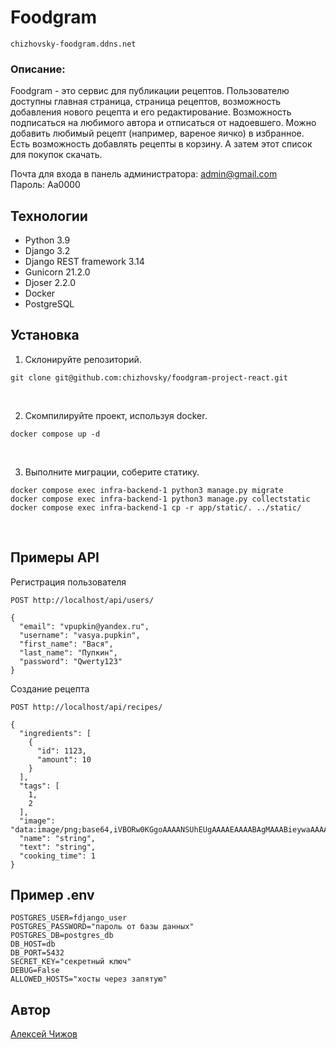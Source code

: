 # Foodgram
    chizhovsky-foodgram.ddns.net

### Описание:
Foodgram - это сервис для публикации рецептов. Пользователю доступны главная страница, страница рецептов, возможность 
добавления нового рецепта и его редактирование. Возможность подписаться на любимого автора и отписаться от надоевшего. 
Можно добавить любимый рецепт (например, вареное яичко) в избранное. Есть возможность добавлять рецепты в корзину. 
А затем этот список для покупок скачать.

Почта для входа в панель администратора: admin@gmail.com  
Пароль: Aa0000

## Технологии
- Python 3.9
- Django 3.2
- Django REST framework 3.14
- Gunicorn 21.2.0
- Djoser 2.2.0
- Docker
- PostgreSQL

## Установка
1. Склонируйте репозиторий.
```
git clone git@github.com:chizhovsky/foodgram-project-react.git
```
<br>

2. Скомпилируйте проект, используя docker.
```
docker compose up -d
```
<br>

3. Выполните миграции, соберите статику.
```
docker compose exec infra-backend-1 python3 manage.py migrate
docker compose exec infra-backend-1 python3 manage.py collectstatic
docker compose exec infra-backend-1 cp -r app/static/. ../static/
```
<br>

## Примеры API
Регистрация пользователя
```
POST http://localhost/api/users/

{
  "email": "vpupkin@yandex.ru",
  "username": "vasya.pupkin",
  "first_name": "Вася",
  "last_name": "Пупкин",
  "password": "Qwerty123"
}
```

Создание рецепта
```
POST http://localhost/api/recipes/

{
  "ingredients": [
    {
      "id": 1123,
      "amount": 10
    }
  ],
  "tags": [
    1,
    2
  ],
  "image": "data:image/png;base64,iVBORw0KGgoAAAANSUhEUgAAAAEAAAABAgMAAABieywaAAAACVBMVEUAAAD///9fX1/S0ecCAAAACXBIWXMAAA7EAAAOxAGVKw4bAAAACklEQVQImWNoAAAAggCByxOyYQAAAABJRU5ErkJggg==",
  "name": "string",
  "text": "string",
  "cooking_time": 1
}
```

## Пример .env
```
POSTGRES_USER=fdjango_user
POSTGRES_PASSWORD="пароль от базы данных"
POSTGRES_DB=postgres_db
DB_HOST=db
DB_PORT=5432
SECRET_KEY="секретный ключ"
DEBUG=False
ALLOWED_HOSTS="хосты через запятую"
```

## Автор
[Алексей Чижов](https://github.com/chizhovsky)